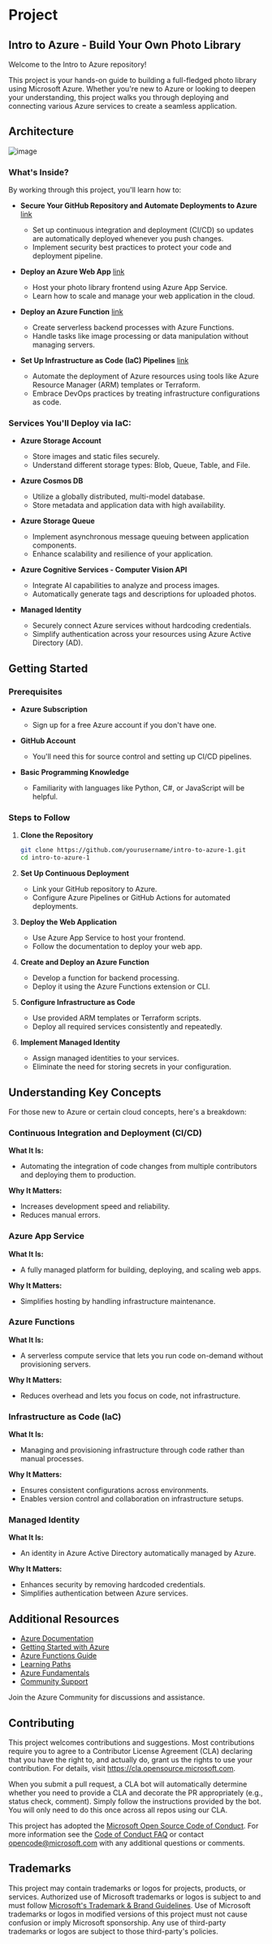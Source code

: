 # Project

## Intro to Azure - Build Your Own Photo Library

Welcome to the Intro to Azure repository!

This project is your hands-on guide to building a full-fledged photo library using Microsoft Azure. Whether you're new to Azure or looking to deepen your understanding, this project walks you through deploying and connecting various Azure services to create a seamless application.

## Architecture

![image](https://github.com/user-attachments/assets/29f6a1eb-f61b-41da-97c6-73c1d214f8f1)

### What's Inside?
By working through this project, you'll learn how to:

- **Secure Your GitHub Repository and Automate Deployments to Azure**  [link](./SecureTheRepo.md)
  - Set up continuous integration and deployment (CI/CD) so updates are automatically deployed whenever you push changes.
  - Implement security best practices to protect your code and deployment pipeline.

- **Deploy an Azure Web App** [link](./DeployWebApp.md)
  - Host your photo library frontend using Azure App Service.
  - Learn how to scale and manage your web application in the cloud.

- **Deploy an Azure Function** [link](./functions.md)
  - Create serverless backend processes with Azure Functions.
  - Handle tasks like image processing or data manipulation without managing servers.

- **Set Up Infrastructure as Code (IaC) Pipelines** [link](./iac.md)
  - Automate the deployment of Azure resources using tools like Azure Resource Manager (ARM) templates or Terraform.
  - Embrace DevOps practices by treating infrastructure configurations as code.


### Services You'll Deploy via IaC:

- **Azure Storage Account**
  - Store images and static files securely.
  - Understand different storage types: Blob, Queue, Table, and File.

- **Azure Cosmos DB**
  - Utilize a globally distributed, multi-model database.
  - Store metadata and application data with high availability.

- **Azure Storage Queue**
  - Implement asynchronous message queuing between application components.
  - Enhance scalability and resilience of your application.

- **Azure Cognitive Services - Computer Vision API**
  - Integrate AI capabilities to analyze and process images.
  - Automatically generate tags and descriptions for uploaded photos.

- **Managed Identity**
  - Securely connect Azure services without hardcoding credentials.
  - Simplify authentication across your resources using Azure Active Directory (AD).
 
##

## Getting Started

### Prerequisites

- **Azure Subscription**
  - Sign up for a free Azure account if you don't have one.

- **GitHub Account**
  - You'll need this for source control and setting up CI/CD pipelines.

- **Basic Programming Knowledge**
  - Familiarity with languages like Python, C#, or JavaScript will be helpful.

### Steps to Follow

1. **Clone the Repository**

    ```bash
    git clone https://github.com/yourusername/intro-to-azure-1.git
    cd intro-to-azure-1
    ```

2. **Set Up Continuous Deployment**
    - Link your GitHub repository to Azure.
    - Configure Azure Pipelines or GitHub Actions for automated deployments.

3. **Deploy the Web Application**
    - Use Azure App Service to host your frontend.
    - Follow the documentation to deploy your web app.

4. **Create and Deploy an Azure Function**
    - Develop a function for backend processing.
    - Deploy it using the Azure Functions extension or CLI.

5. **Configure Infrastructure as Code**
    - Use provided ARM templates or Terraform scripts.
    - Deploy all required services consistently and repeatedly.

6. **Implement Managed Identity**
    - Assign managed identities to your services.
    - Eliminate the need for storing secrets in your configuration.

## Understanding Key Concepts

For those new to Azure or certain cloud concepts, here's a breakdown:

### Continuous Integration and Deployment (CI/CD)

**What It Is:**
- Automating the integration of code changes from multiple contributors and deploying them to production.

**Why It Matters:**
- Increases development speed and reliability.
- Reduces manual errors.

### Azure App Service

**What It Is:**
- A fully managed platform for building, deploying, and scaling web apps.

**Why It Matters:**
- Simplifies hosting by handling infrastructure maintenance.

### Azure Functions

**What It Is:**
- A serverless compute service that lets you run code on-demand without provisioning servers.

**Why It Matters:**
- Reduces overhead and lets you focus on code, not infrastructure.

### Infrastructure as Code (IaC)

**What It Is:**
- Managing and provisioning infrastructure through code rather than manual processes.

**Why It Matters:**
- Ensures consistent configurations across environments.
- Enables version control and collaboration on infrastructure setups.

### Managed Identity

**What It Is:**
- An identity in Azure Active Directory automatically managed by Azure.

**Why It Matters:**
- Enhances security by removing hardcoded credentials.
- Simplifies authentication between Azure services.

## Additional Resources

- [Azure Documentation](https://docs.microsoft.com/en-us/azure/)
- [Getting Started with Azure](https://azure.microsoft.com/en-us/get-started/)
- [Azure Functions Guide](https://docs.microsoft.com/en-us/azure/azure-functions/)
- [Learning Paths](https://docs.microsoft.com/en-us/learn/paths/)
- [Azure Fundamentals](https://docs.microsoft.com/en-us/learn/paths/azure-fundamentals/)
- [Community Support](https://learn.microsoft.com/en-us/azure/azure-portal/supportability/how-to-create-azure-support-request/)


Join the Azure Community for discussions and assistance.


## Contributing

This project welcomes contributions and suggestions.  Most contributions require you to agree to a
Contributor License Agreement (CLA) declaring that you have the right to, and actually do, grant us
the rights to use your contribution. For details, visit https://cla.opensource.microsoft.com.

When you submit a pull request, a CLA bot will automatically determine whether you need to provide
a CLA and decorate the PR appropriately (e.g., status check, comment). Simply follow the instructions
provided by the bot. You will only need to do this once across all repos using our CLA.

This project has adopted the [Microsoft Open Source Code of Conduct](https://opensource.microsoft.com/codeofconduct/).
For more information see the [Code of Conduct FAQ](https://opensource.microsoft.com/codeofconduct/faq/) or
contact [opencode@microsoft.com](mailto:opencode@microsoft.com) with any additional questions or comments.

## Trademarks

This project may contain trademarks or logos for projects, products, or services. Authorized use of Microsoft 
trademarks or logos is subject to and must follow 
[Microsoft's Trademark & Brand Guidelines](https://www.microsoft.com/en-us/legal/intellectualproperty/trademarks/usage/general).
Use of Microsoft trademarks or logos in modified versions of this project must not cause confusion or imply Microsoft sponsorship.
Any use of third-party trademarks or logos are subject to those third-party's policies.
